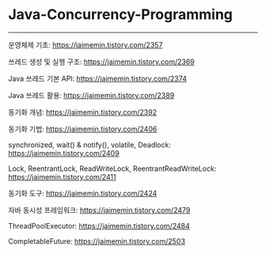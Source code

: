 # Java-Concurrency-Programming
---
운영체제 기초: https://jaimemin.tistory.com/2357

쓰레드 생성 및 실행 구조: https://jaimemin.tistory.com/2369

Java 쓰레드 기본 API: https://jaimemin.tistory.com/2374

Java 쓰레드 활용: https://jaimemin.tistory.com/2389

동기화 개념: https://jaimemin.tistory.com/2392

동기화 기법: https://jaimemin.tistory.com/2406

synchronized, wait() & notify(), volatile, Deadlock: https://jaimemin.tistory.com/2409

Lock, ReentrantLock, ReadWriteLock, ReentrantReadWriteLock: https://jaimemin.tistory.com/2411

동기화 도구: https://jaimemin.tistory.com/2424

자바 동시성 프레임워크: https://jaimemin.tistory.com/2479

ThreadPoolExecutor: https://jaimemin.tistory.com/2484

CompletableFuture: https://jaimemin.tistory.com/2503
